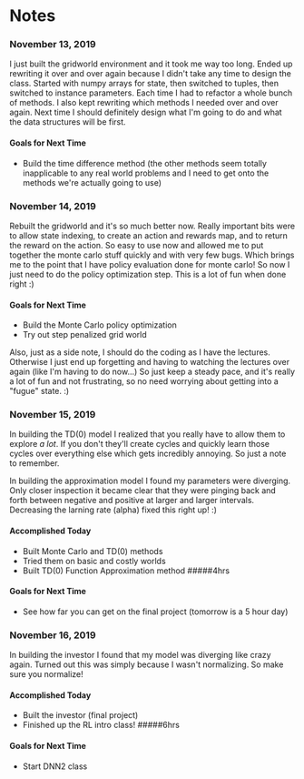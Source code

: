 # Notes

### November 13, 2019
I just built the gridworld environment and it took me way too long. Ended up rewriting it over and over again because I didn't take any time to design the class. Started with numpy arrays for state, then switched to tuples, then switched to instance parameters. Each time I had to refactor a whole bunch of methods. I also kept rewriting which methods I needed over and over again. Next time I should definitely design what I'm going to do and what the data structures will be first.

#### Goals for Next Time
- Build the time difference method (the other methods seem totally inapplicable to any real world problems and I need to get onto the methods we're actually going to use)

### November 14, 2019
Rebuilt the gridworld and it's so much better now. Really important bits were to allow state indexing, to create an action and rewards map, and to return the reward on the action. So easy to use now and allowed me to put together the monte carlo stuff quickly and with very few bugs. Which brings me to the point that I have policy evaluation done for monte carlo! So now I just need to do the policy optimization step. This is a lot of fun when done right :) 

#### Goals for Next Time
- Build the Monte Carlo policy optimization
- Try out step penalized grid world

Also, just as a side note, I should do the coding as I have the lectures. Otherwise I just end up forgetting and having to watching the lectures over again (like I'm having to do now...) So just keep a steady pace, and it's really a lot of fun and not frustrating, so no need worrying about getting into a "fugue" state. :)

### November 15, 2019
In building the TD(0) model I realized that you really have to allow them to explore _a lot_. If you don't they'll create cycles and quickly learn those cycles over everything else which gets incredibly annoying. So just a note to remember. 

In building the approximation model I found my parameters were diverging. Only closer inspection it became clear that they were pinging back and forth between negative and positive at larger and larger intervals. Decreasing the larning rate (alpha) fixed this right up! :)

#### Accomplished Today
- Built Monte Carlo and TD(0) methods
- Tried them on basic and costly worlds
- Built TD(0) Function Approximation method
#####4hrs

#### Goals for Next Time
- See how far you can get on the final project (tomorrow is a 5 hour day)

### November 16, 2019
In building the investor I found that my model was diverging like crazy again. Turned out this was simply because I wasn't normalizing. So make sure you normalize!

#### Accomplished Today
- Built the investor (final project)
- Finished up the RL intro class!
#####6hrs

#### Goals for Next Time
- Start DNN2 class

